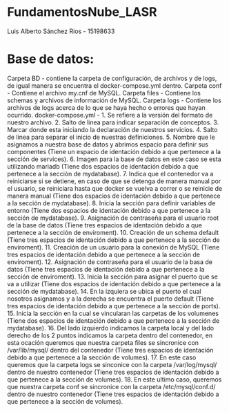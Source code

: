 # FundamentosNube_LASR
Luis Alberto Sánchez Rios - 15198633

# Base de datos:
Carpeta BD - contiene la carpeta de configuración, de archivos y de logs, de igual manera
	         se encuentra el docker-compose.yml dentro.
	Carpeta conf - Contiene el archivo my.cnf de MySQL.
	Carpeta files - Contiene los schemas y archivos de información de MySQL.
	Carpeta logs - Contiene los archivos de logs acerca de lo que se haya hecho o errores
		       que hayan ocurrido.
	docker-compose.yml - 
			1. Se refiere a la versión del formato de nuestro archivo.
			2. Salto de linea para indicar separación de conceptos.
			3. Marcar donde esta iniciando la declaración de nuestros servicios.
			4. Salto de linea para separar el inicio de nuestras definiciones. 
			5. Nombre que le asignamos a nuestra base de datos y abrimos espacio para definir sus componentes (Tiene un espacio de identación debido a que pertenece a la sección de services).
			6. Imagen para la base de datos en este caso se esta utilizando mariadb (Tiene dos espacios de identación debido a que pertenece a la sección de mydatabase).
			7. Indica que el contenedor va a reiniciarse si se detiene, en caso de que se detenga de manera manual por el usuario, se reiniciara hasta que docker se vuelva a correr o se reinicie de manera manual (Tiene dos espacios de identación debido a que pertenece a la sección de mydatabase).
			8. Inicia la sección para definir variables de entorno (Tiene dos espacios de identación debido a que pertenece a la sección de mydatabase).
			9. Asignación de contraseña para el usuario root de la base de datos (Tiene tres espacios de identación debido a que pertenece a la sección de enviroment).
			10. Creación de un schema default (Tiene tres espacios de identación debido a que pertenece a la sección de enviroment). 
			11. Creación de un usuario para la conexión de MySQL (Tiene tres espacios de identación debido a que pertenece a la sección de enviroment).
			12. Asignación de contraseña para el usuario de la basa de datos (Tiene tres espacios de identación debido a que pertenece a la sección de enviroment).
			13. Inicia la sección para asignar el puerto que se va a utilizar (Tiene dos espacios de identación debido a que pertenece a la sección de mydatabase).
			14. En la izquiera se ubica el puerto el cual nosotros asignamos y a la derecha se encuentra el puerto default (Tiene tres espacios de identación debido a que pertenece a la sección de ports).
			15. Inicia la sección en la cual se vincularan las carpetas de los volumenes (Tiene dos espacios de identación debido a que pertenece a la sección de mydatabase).
			16. Del lado izquierdo indicamos la carpeta local y del lado derecho de los 2 puntos indicamos la carpeta dentro del contenedor, en esta ocación queremos que nuestra carpeta files se sincronice con /var/lib/mysql/ dentro del contenedor (Tiene tres espacios de identación debido a que pertenece a la sección de volumes).
			17. En este caso queremos que la carpeta logs se sinconice con la carpeta /var/log/mysql/ dentro de nuestro contenedor (Tiene tres espacios de identación debido a que pertenece a la sección de volumes).
			18. En este ultimo caso, queremos que nuestra carpeta conf se sincronice con la carpeta /etc/mysql/conf.d/ dentro de nuestro contenedor (Tiene tres espacios de identación debido a que pertenece a la sección de volumes).